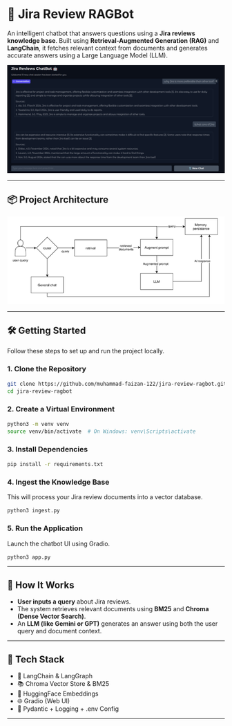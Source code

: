 # 🚀 Jira Review RAGBot

An intelligent chatbot that answers questions using a **Jira reviews knowledge base**.
Built using **Retrieval-Augmented Generation (RAG)** and **LangChain**, it fetches relevant context from documents and generates accurate answers using a Large Language Model (LLM).

<p align="center">
  <img src="images/demo1.png" alt="Demo" width="700"/>
</p>

---

## 📦 Project Architecture

<p align="center">
  <img src="images/block_diagram.png" alt="Block Diagram" width="700"/>
</p>

---

## 🛠️ Getting Started

Follow these steps to set up and run the project locally.

### 1. Clone the Repository

```bash
git clone https://github.com/muhammad-faizan-122/jira-review-ragbot.git
cd jira-review-ragbot
```

### 2. Create a Virtual Environment

```bash
python3 -m venv venv
source venv/bin/activate  # On Windows: venv\Scripts\activate
```

### 3. Install Dependencies

```bash
pip install -r requirements.txt
```

### 4. Ingest the Knowledge Base

This will process your Jira review documents into a vector database.

```bash
python3 ingest.py
```

### 5. Run the Application

Launch the chatbot UI using Gradio.

```bash
python3 app.py
```

---

## 💬 How It Works

* **User inputs a query** about Jira reviews.
* The system retrieves relevant documents using **BM25** and **Chroma (Dense Vector Search)**.
* An **LLM (like Gemini or GPT)** generates an answer using both the user query and document context.

---

## 🧠 Tech Stack

* 🧩 LangChain & LangGraph
* 📚 Chroma Vector Store & BM25
* 🤖 HuggingFace Embeddings
* 🌐 Gradio (Web UI)
* 🧪 Pydantic + Logging + .env Config

---